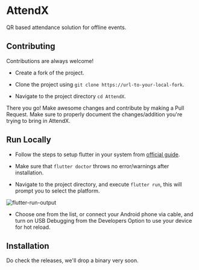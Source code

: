 # AttendX

QR based attendance solution for offline events.
## Contributing

Contributions are always welcome!

- Create a fork of the project.

- Clone the project using `git clone https://url-to-your-local-fork`.

- Navigate to the project directory `cd AttendX`.

There you go! Make awesome changes and contribute by making a Pull Request. Make sure to properly document the changes/addition you're trying to bring in AttendX.


## Run Locally

- Follow the steps to setup flutter in your system from [official guide](https://flutter-ko.dev/get-started/install).

- Make sure that `flutter doctor` throws no error/warnings after installation.

- Navigate to the project directory, and execute `flutter run`, this will prompt you to select the platform.

![flutter-run-output](https://0x0.st/HhAY.png)

- Choose one from the list, or connect your Android phone via cable, and turn on USB Debugging from the Developers Option to use your device for hot reload.
## Installation

Do check the releases, we'll drop a binary very soon.